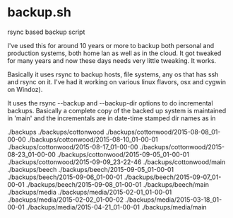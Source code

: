 # backup.sh
rsync based backup script

I've used this for around 10 years or more to backup both personal and production
systems, both home lan as well as in the cloud. It got tweaked for many years and now
these days needs very little tweaking. It works. 

Basically it uses rsync to backup hosts, file systems, any os that has ssh and rsync
on it. I've had it working on various linux flavors, osx and cygwin on Windoz).

It uses the rsync --backup and --backup-dir options to do incremental backups. Basically
a complete copy of the backed up system is maintained in 'main' and the incrementals
are in date-time stamped dir names as in

./backups
./backups/cottonwood
./backups/cottonwood/2015-08-08_01-00-00
./backups/cottonwood/2015-08-10_01-00-01
./backups/cottonwood/2015-08-17_01-00-00
./backups/cottonwood/2015-08-23_01-00-00
./backups/cottonwood/2015-09-05_01-00-01
./backups/cottonwood/2015-09-09_23-22-46
./backups/cottonwood/main
./backups/beech
./backups/beech/2015-09-05_01-00-01
./backups/beech/2015-09-06_01-00-01
./backups/beech/2015-09-07_01-00-01
./backups/beech/2015-09-08_01-00-01
./backups/beech/main
./backups/media
./backups/media/2015-02-01_01-00-01
./backups/media/2015-02-02_01-00-02
./backups/media/2015-03-18_01-00-01
./backups/media/2015-04-21_01-00-01
./backups/media/main


